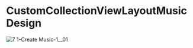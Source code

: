 # CustomCollectionViewLayoutMusicDesign

![7 1-Create Music-1__01](https://user-images.githubusercontent.com/25685850/206833993-77d9c3ce-190c-4a5f-89cc-76e8f7675247.png)
